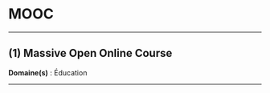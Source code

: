 # MOOC

--------------------

## (1) Massive Open Online Course

**Domaine(s)** : Éducation

--------------------